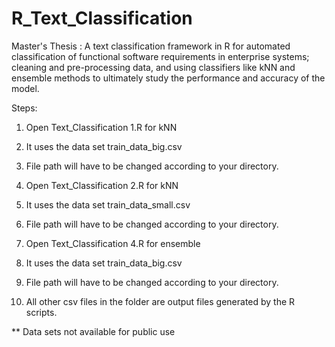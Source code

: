 # R_Text_Classification
Master's Thesis :  A text classification framework in R for automated classification of functional software requirements in enterprise systems; cleaning and pre-processing data, and using classifiers like kNN and ensemble methods to ultimately study the performance and accuracy of the model.

Steps:
1. Open Text_Classification 1.R for kNN
2. It uses the data set train_data_big.csv
3. File path will have to be changed according to your directory.

4. Open Text_Classification 2.R for kNN
5. It uses the data set train_data_small.csv
6. File path will have to be changed according to your directory.

7. Open Text_Classification 4.R for ensemble
8. It uses the data set train_data_big.csv
9. File path will have to be changed according to your directory.

10. All other csv files in the folder are output files generated by the R scripts.

** Data sets not available for public use
